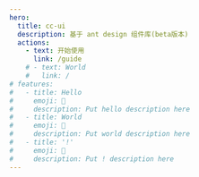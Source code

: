 ```yaml
---
hero:
  title: cc-ui
  description: 基于 ant design 组件库(beta版本)
  actions:
    - text: 开始使用
      link: /guide
    # - text: World
    #   link: /
# features:
#   - title: Hello
#     emoji: 💎
#     description: Put hello description here
#   - title: World
#     emoji: 🌈
#     description: Put world description here
#   - title: '!'
#     emoji: 🚀
#     description: Put ! description here
---
```

